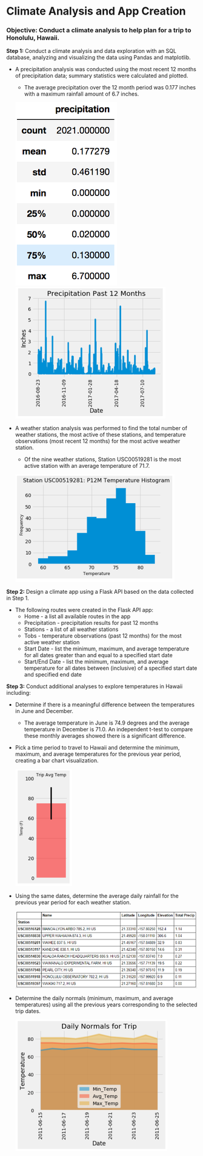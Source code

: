 # Climate Analysis and App Creation

### Objective:  Conduct a climate analysis to help plan for a trip to Honolulu, Hawaii.

**Step 1:** Conduct a climate analysis and data exploration with an SQL database, analyzing and visualizing the data using Pandas and matplotlib.
* A precipitation analysis was conducted using the most recent 12 months of precipitation data; summary statistics were calculated and plotted.
  - The average precipitation over the 12 month period was 0.177 inches with a maximum rainfall amount of 6.7 inches.

   ![Image1](https://github.com/bking3372/Climate-Analysis-and-App-Creation/blob/master/images/describe.png)
   ![Image2](https://github.com/bking3372/Climate-Analysis-and-App-Creation/blob/master/images/P12M%20Precipitation.PNG)

* A weather station analysis was performed to find the total number of weather stations, the most active of these stations, and temperature observations (most recent 12 months)
   for the most active weather station.
   -  Of the nine weather stations, Station USC00519281 is the most active station with an average temperature of 71.7.
   
   ![Image3](https://github.com/bking3372/Climate-Analysis-and-App-Creation/blob/master/images/Temp%20Histogram.PNG)
   

**Step 2:**  Design a climate app using a Flask API based on the data collected in Step 1.
* The following routes were created in the Flask API app:
   * Home - a list all available routes in the app
   * Precipitation - precipitation results for past 12 months
   * Stations - a list of all weather stations
   * Tobs - temperature observations (past 12 months) for the most active weather station
   * Start Date - list the minimum, maximum, and average temperature for all dates greater than and equal to a specified start date
   * Start/End Date - list the minimum, maximum, and average temperature for all dates between (inclusive) of a specified start date and specified end date
   
**Step 3:**  Conduct additional analyses to explore temperatures in Hawaii including:
*  Determine if there is a meaningful difference between the temperatures in June and December.
   -  The average temperature in June is 74.9 degrees and the average temperature in December is 71.0.  An independent t-test to compare these monthly averages showed there is a significant difference.

*  Pick a time period to travel to Hawaii and determine the minimum, maximum, and average temperatures for the previous year period, creating a bar chart visualization.

   ![Image4](https://github.com/bking3372/Climate-Analysis-and-App-Creation/blob/master/images/Trip%20Avg%20Temp.PNG)

*  Using the same dates, determine the average daily rainfall for the previous year period for each weather station.

   ![Image5](https://github.com/bking3372/Climate-Analysis-and-App-Creation/blob/master/images/Precip_Station.PNG)

*  Determine the daily normals (minimum, maximum, and average temperatures) using all the previous years corresponding to the selected trip dates.

   ![Image6](https://github.com/bking3372/Climate-Analysis-and-App-Creation/blob/master/images/Daily%20Normals.PNG)



